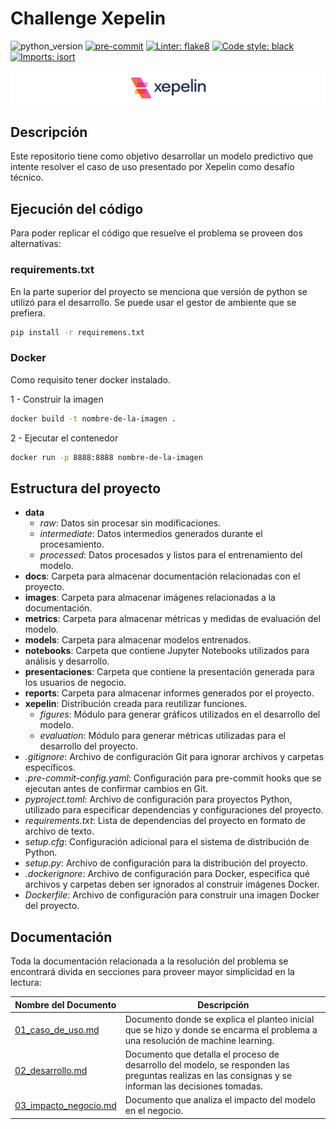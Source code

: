 # Challenge Xepelin

![python_version](https://img.shields.io/badge/python-3.11-blue)
[![pre-commit](https://img.shields.io/badge/pre--commit-enabled-brightgreen?logo=pre-commit&logoColor=white)](https://github.com/pre-commit/pre-commit)
[![Linter: flake8](https://img.shields.io/badge/linter-flake8-blue)](https://flake8.pycqa.org/en/latest/)
[![Code style: black](https://img.shields.io/badge/code%20style-black-000000.svg)](https://github.com/psf/black)
[![Imports: isort](https://img.shields.io/badge/%20imports-isort-%231674b1?style=flat&labelColor=ef8336)](https://pycqa.github.io/isort/)

<p align="center"><img src="./images/logo.png" alt=""></p>

## Descripción

Este repositorio tiene como objetivo desarrollar un modelo predictivo que intente resolver el caso de uso presentado por Xepelin como desafío técnico.

## Ejecución del código

Para poder replicar el código que resuelve el problema se proveen dos alternativas:

### requirements.txt

En la parte superior del proyecto se menciona que versión de python se utilizó para el desarrollo.
Se puede usar el gestor de ambiente que se prefiera.

```bash
pip install -r requiremens.txt
```

### Docker

Como requisito tener docker instalado.

1 - Construir la imagen

```bash
docker build -t nombre-de-la-imagen .
```

2 - Ejecutar el contenedor

```bash
docker run -p 8888:8888 nombre-de-la-imagen
```

## Estructura del proyecto

- **data**
  - *raw*: Datos sin procesar sin modificaciones.
  - *intermediate*: Datos intermedios generados durante el procesamiento.
  - *processed*: Datos procesados y listos para el entrenamiento del modelo.
- **docs**: Carpeta para almacenar documentación relacionadas con el proyecto.
- **images**: Carpeta para almacenar imágenes relacionadas a la documentación.
- **metrics**: Carpeta para almacenar métricas y medidas de evaluación del modelo.
- **models**: Carpeta para almacenar modelos entrenados.
- **notebooks**: Carpeta que contiene Jupyter Notebooks utilizados para análisis y desarrollo.
- **presentaciones**: Carpeta que contiene la presentación generada para los usuarios de negocio.
- **reports**: Carpeta para almacenar informes generados por el proyecto.
- **xepelin**: Distribución creada para reutilizar funciones.
  - *figures*: Módulo para generar gráficos utilizados en el desarrollo del modelo.
  - *evaluation*: Módulo para generar métricas utilizadas para el desarrollo del proyecto.
- *.gitignore*: Archivo de configuración Git para ignorar archivos y carpetas específicos.
- *.pre-commit-config.yaml*: Configuración para pre-commit hooks que se ejecutan antes de confirmar cambios en Git.
- *pyproject.toml*: Archivo de configuración para proyectos Python, utilizado para especificar dependencias y configuraciones del proyecto.
- *requirements.txt*: Lista de dependencias del proyecto en formato de archivo de texto.
- *setup.cfg*: Configuración adicional para el sistema de distribución de Python.
- *setup.py*: Archivo de configuración para la distribución del proyecto.
- *.dockerignore*: Archivo de configuración para Docker, especifica qué archivos y carpetas deben ser ignorados al construir imágenes Docker.
- *Dockerfile*: Archivo de configuración para construir una imagen Docker del proyecto.

## Documentación

Toda la documentación relacionada a la resolución del problema se encontrará divida en secciones para proveer mayor simplicidad en la lectura:

| Nombre del Documento                           | Descripción                                                                                                                                           |
| ---------------------------------------------- | ----------------------------------------------------------------------------------------------------------------------------------------------------- |
| [01_caso_de_uso.md](01_caso_de_uso.md)         | Documento donde se explica el planteo inicial que se hizo y donde se encarma el problema a una resolución de machine learning.                        |
| [02_desarrollo.md](02_desarrollo.md)           | Documento que detalla el proceso de desarrollo del modelo, se responden las preguntas realizas en las consignas y se informan las decisiones tomadas. |
| [03_impacto_negocio.md](03_impacto_negocio.md) | Documento que analiza el impacto del modelo en el negocio.                                                                                            |
